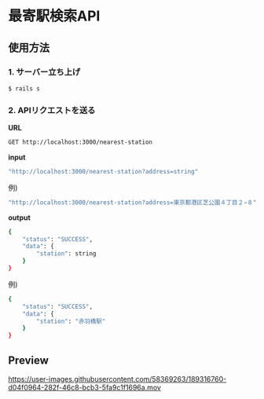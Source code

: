 # 最寄駅検索API

## 使用方法

### 1. サーバー立ち上げ

```bash
$ rails s
```

### 2. APIリクエストを送る

**URL**

```bash
GET http://localhost:3000/nearest-station
``` 

**input**

```bash
"http://localhost:3000/nearest-station?address=string"
```

例)

```bash
"http://localhost:3000/nearest-station?address=東京都港区芝公園４丁目２−８"
```

**output**

```bash
{
    "status": "SUCCESS",
    "data": {
        "station": string
    }
}
```

例)

```bash
{
    "status": "SUCCESS",
    "data": {
        "station": "赤羽橋駅"
    }
}
```

## Preview

https://user-images.githubusercontent.com/58369263/189316760-d04f0964-282f-46c8-bcb3-5fa9c1f1696a.mov


